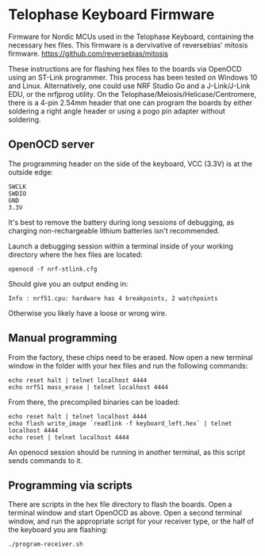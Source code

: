 # Telophase Keyboard Firmware
Firmware for Nordic MCUs used in the Telophase Keyboard, containing the necessary hex files.
This firmware is a dervivative of reversebias' mitosis firmware.
https://github.com/reversebias/mitosis

These instructions are for flashing hex files to the boards via OpenOCD using an ST-Link programmer. This process has been tested on Windows 10 and Linux. Alternatively, one could use NRF Studio Go and a J-Link/J-Link EDU, or the nrfjprog utility.
On the Telophase/Meiosis/Helicase/Centromere, there is a 4-pin 2.54mm header that one can program the boards by either soldering a right angle header or using a pogo pin adapter without soldering.
## OpenOCD server
The programming header on the side of the keyboard, VCC (3.3V) is at the outside edge:
```
SWCLK
SWDIO
GND
3.3V
```
It's best to remove the battery during long sessions of debugging, as charging non-rechargeable lithium batteries isn't recommended.

Launch a debugging session within a terminal inside of your working directory where the hex files are located:
```
openocd -f nrf-stlink.cfg
```
Should give you an output ending in:
```
Info : nrf51.cpu: hardware has 4 breakpoints, 2 watchpoints
```
Otherwise you likely have a loose or wrong wire.


## Manual programming
From the factory, these chips need to be erased. Now open a new terminal window in the folder with your hex files and run the following commands:
```
echo reset halt | telnet localhost 4444
echo nrf51 mass_erase | telnet localhost 4444
```
From there, the precompiled binaries can be loaded:
```
echo reset halt | telnet localhost 4444
echo flash write_image `readlink -f keyboard_left.hex` | telnet localhost 4444
echo reset | telnet localhost 4444
```
An openocd session should be running in another terminal, as this script sends commands to it.

## Programming via scripts
There are scripts in the hex file directory to flash the boards. Open a terminal window and start OpenOCD as above. Open a second terminal window, and run the appropriate script for your receiver type, or the half of the keyboard you are flashing:
```
./program-receiver.sh
```
